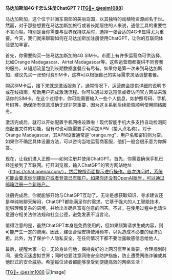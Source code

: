 **马达加斯加4G卡怎么注册ChatGPT？[[TG💪+ @esim1088](https://t.me/s/esim1088)]**

马达加斯加，这个位于非洲东南部的美丽岛国，以其独特的动植物资源闻名于世。然而，对于那些想要在马达加斯加旅行或者长期居住的人来说，通信工具的重要性不言而喻。特别是当你需要与世界保持联系时，选择一张合适的4G卡显得尤为重要。今天，我们就来聊聊如何在马达加斯加注册使用ChatGPT，让你的互联网体验更加丰富。

首先，你需要购买一张马达加斯加的4G SIM卡。市面上有许多运营商可供选择，比如Orange Madagascar、Airtel Madagascar等。这些运营商都提供不同套餐的服务，从短期流量包到长期数据套餐应有尽有。如果你是第一次来到马达加斯加，建议先买一张预付费SIM卡，这样可以根据自己的实际需求灵活调整套餐。

购买SIM卡后，接下来就是激活服务了。通常情况下，运营商会提供详细的说明书或在线指南，帮助用户完成激活流程。你可以通过发送短信或者访问官方网站来激活你的SIM卡。在这个过程中，你可能需要输入一些个人信息，如护照号码、手机号码等。确保所有信息准确无误非常重要，因为这关系到后续能否顺利使用网络服务。

激活完成后，就可以开始配置手机网络设置啦！现代智能手机大多支持自动检测网络配置文件的功能，但有时也可能需要手动添加APN（接入点名称）。对于Orange Madagascar，其APN设置通常是“orange.mg”，用户名和密码则为空。如果你不确定具体设置方法，可以咨询当地运营商客服，他们一般会很乐意为你解答。

现在，让我们进入正题——如何注册并使用ChatGPT。首先，你需要确保手机已经连接到了互联网。打开浏览器，输入ChatGPT的官方网站地址（https://chat.openai.com/），然后按照页面提示进行操作。首次访问时，系统可能会要求你创建账户或者登录已有账户。如果你还没有OpenAI账号，可以通过邮箱注册一个新账户。

注册完成后，你就能够开始与ChatGPT互动了。无论是想获取知识、寻求建议还是单纯地聊天解闷，ChatGPT都能满足你的需求。它基于强大的人工智能技术，能够理解复杂的语境，并给出准确且富有创意的回答。不过，在使用过程中也请注意遵守相关法律法规和社会公德，避免发表不当言论。

值得注意的是，虽然ChatGPT本身是免费使用的，但如果频繁请求生成内容，则可能产生一定的费用。因此，建议合理安排使用频率，以免造成不必要的经济负担。此外，为了保护个人隐私安全，在任何情况下都不要泄露敏感信息给他人。

最后，提醒大家一句：无论身处何地，保持良好的上网习惯至关重要。合理规划时间，避免沉迷虚拟世界；同时也要注意网络安全防护措施，防止遭受网络诈骗或其他形式的安全威胁。希望每位读者都能够享受到便捷高效的网络生活！

[[TG💪+ @esim1088](https://t.me/s/esim1088) ![Image](https://i.postimg.cc/4NQfJmqS/Snipaste-2025-05-13-00-14-12.png)]